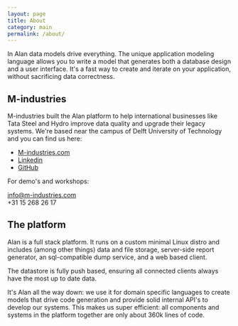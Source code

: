 ```yaml
---
layout: page
title: About
category: main
permalink: /about/
---
```


In Alan data models drive everything.
The unique application modeling language allows you to write a model that generates both a database design and a user interface. It's a fast way to create and iterate on your application, without sacrificing data correctness.


## M-industries
M-industries built the Alan platform to help international businesses like Tata Steel and Hydro improve data quality and upgrade their legacy systems.
We're based near the campus of Delft University of Technology and you can find us here:

- [M-industries.com](https://m-industries.com)
- [Linkedin](https://www.linkedin.com/company/m-industries/)
- [GitHub](https://github.com/M-industries)

For demo's and workshops:

[info@m-industries.com](mailto:info@m-industries.com)  
+31 15 268 26 17


## The platform
Alan is a full stack platform. It runs on a custom minimal Linux distro and includes (among other things) data and file storage, server-side report generator, an sql-compatible dump service, and a web based client. 

The datastore is fully push based, ensuring all connected clients always have the most up to date data. 

It's Alan all the way down: we use it for domain specific languages to create models that drive code generation and provide solid internal API's to develop our systems. This makes us super efficient: all components and systems in the platform together are only about 360k lines of code.
